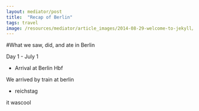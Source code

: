 ```yaml
---
layout: mediator/post
title:  "Recap of Berlin"
tags: travel
image: /resources/mediator/article_images/2014-08-29-welcome-to-jekyll/desktop.jpg
---
```


#What we saw, did, and ate in Berlin

Day 1 - July 1

* Arrival at Berlin Hbf

We arrived by train at berlin

* reichstag

it wascool 




